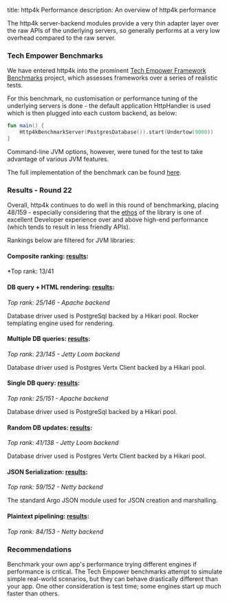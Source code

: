 title: http4k Performance
description: An overview of http4k performance

The http4k server-backend modules provide a very thin adapter layer over the raw APIs of the underlying servers, so 
generally performs at a very low overhead compared to the raw server.

### Tech Empower Benchmarks
We have entered http4k into the prominent [Tech Empower Framework Benchmarks](https://www.techempower.com/benchmarks/) 
project, which assesses frameworks over a series of realistic tests. 

For this benchmark, no customisation or performance tuning of the underlying servers is done - the default application 
HttpHandler is used which is then plugged into each custom backend, as below:

```kotlin
fun main() {
    Http4kBenchmarkServer(PostgresDatabase()).start(Undertow(9000))
}
```

Command-line JVM options, however, were tuned for the test to take advantage of various JVM features.

The full implementation of the benchmark can be found [here](https://github.com/TechEmpower/FrameworkBenchmarks/tree/master/frameworks/Kotlin/http4k).

### Results - Round 22
Overall, http4k continues to do well in this round of benchmarking, placing 48/159 - especially considering that the [ethos](/guide/concepts/rationale) of the library is one of excellent Developer experience over and above high-end performance (which tends to result in less friendly APIs).

Rankings below are filtered for JVM libraries:

#### Composite ranking: [results](https://www.techempower.com/benchmarks/#section=data-r22&hw=ph&test=composite&l=xan3h7-cn3):
*Top rank: 13/41

#### DB query + HTML rendering: [results](https://www.techempower.com/benchmarks/#section=data-r22&hw=ph&test=fortune&l=xan3h7-cn3):
*Top rank: 25/146 - Apache backend*

Database driver used is PostgreSql backed by a Hikari pool.
Rocker templating engine used for rendering.

#### Multiple DB queries: [results](https://www.techempower.com/benchmarks/#section=data-r22&hw=ph&test=query&l=xan3h7-cn3):
*Top rank: 23/145 - Jetty Loom backend*

Database driver used is Postgres Vertx Client backed by a Hikari pool.

#### Single DB query: [results](https://www.techempower.com/benchmarks/#section=data-r22&hw=ph&test=db&l=xan3h7-cn3):
*Top rank: 25/151 - Apache backend*

Database driver used is PostgreSql backed by a Hikari pool.

#### Random DB updates: [results](https://www.techempower.com/benchmarks/#section=data-r22&hw=ph&test=update&l=xan3h7-cn3):
*Top rank: 41/138 - Jetty Loom backend*

Database driver used is Postgres Vertx Client backed by a Hikari pool.

#### JSON Serialization: [results](https://www.techempower.com/benchmarks/#section=data-r22&hw=ph&test=json&l=xan3h7-cn3):
*Top rank: 59/152 - Netty backend*

The standard Argo JSON module used for JSON creation and marshalling.

#### Plaintext pipelining: [results](https://www.techempower.com/benchmarks/#section=data-r22&hw=ph&test=plaintext&l=xan3h7-cn3):
*Top rank: 84/153 - Netty backend*

### Recommendations
Benchmark your own app's performance trying different engines if performance is critical.  The Tech Empower benchmarks attempt to simulate simple real-world scenarios, but they can behave drastically different than your app.  One other consideration is test time; some engines start up much faster than others.

[http4k]: https://http4k.org
